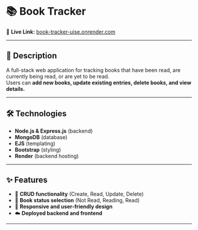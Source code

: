 # 📚 Book Tracker  

🔗 **Live Link:** [book-tracker-uise.onrender.com](https://book-tracker-uise.onrender.com)  

---

## 📖 Description  
A full-stack web application for tracking books that have been read, are currently being read, or are yet to be read.  
Users can **add new books, update existing entries, delete books, and view details.**

---

## 🛠️ Technologies  
- **Node.js & Express.js** (backend)  
- **MongoDB** (database)  
- **EJS** (templating)  
- **Bootstrap** (styling)  
- **Render** (backend hosting)  

---

## ✨ Features  
- 🔄 **CRUD functionality** (Create, Read, Update, Delete)  
- 📖 **Book status selection** (Not Read, Reading, Read)  
- 📱 **Responsive and user-friendly design**  
- ☁️ **Deployed backend and frontend**  

---
